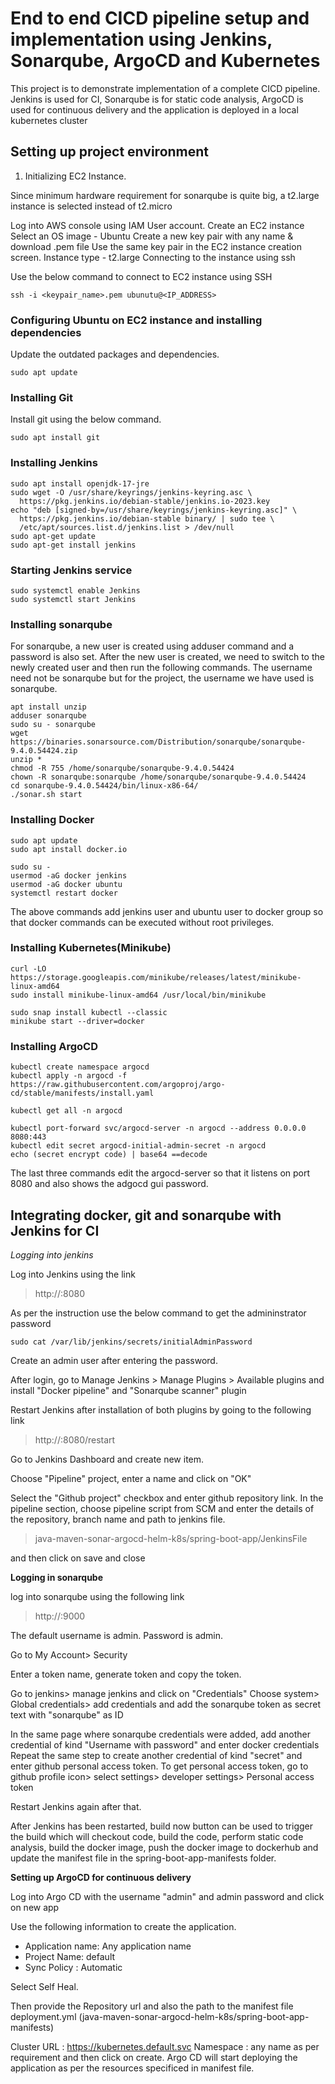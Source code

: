 # **End to end CICD pipeline setup and implementation using Jenkins, Sonarqube, ArgoCD and Kubernetes**

This project is to demonstrate implementation of a complete CICD pipeline. Jenkins is used for CI, Sonarqube is for static code analysis, 
ArgoCD is used for continuous delivery and the application is deployed in a local kubernetes cluster

## **Setting up project environment** 

1. Initializing EC2 Instance. 

Since minimum hardware requirement for sonarqube is quite big, a t2.large instance is selected instead of t2.micro

Log into AWS console using IAM User account. 
Create an EC2 instance
Select an OS image - Ubuntu
Create a new key pair with any name & download .pem file
Use the same key pair in the EC2 instance creation screen. 
Instance type - t2.large
Connecting to the instance using ssh

Use the below command to connect to EC2 instance using SSH

```
ssh -i <keypair_name>.pem ubunutu@<IP_ADDRESS>
```

### **Configuring Ubuntu on EC2 instance and installing dependencies**

Update the outdated packages and dependencies. 

```
sudo apt update
```

### **Installing Git**

Install git using the below command. 

```
sudo apt install git
```

### **Installing Jenkins**

```
sudo apt install openjdk-17-jre
sudo wget -O /usr/share/keyrings/jenkins-keyring.asc \
  https://pkg.jenkins.io/debian-stable/jenkins.io-2023.key
echo "deb [signed-by=/usr/share/keyrings/jenkins-keyring.asc]" \
  https://pkg.jenkins.io/debian-stable binary/ | sudo tee \
  /etc/apt/sources.list.d/jenkins.list > /dev/null
sudo apt-get update
sudo apt-get install jenkins
```

### **Starting Jenkins service**

```
sudo systemctl enable Jenkins
sudo systemctl start Jenkins
```

### **Installing sonarqube**

For sonarqube, a new user is created using adduser command and a password is also set. 
After the new user is created, we need to switch to the newly created user and then run the following commands. 
The username need not be sonarqube but for the project, the username we have used is sonarqube. 

```
apt install unzip
adduser sonarqube
sudo su - sonarqube
wget https://binaries.sonarsource.com/Distribution/sonarqube/sonarqube-9.4.0.54424.zip
unzip *
chmod -R 755 /home/sonarqube/sonarqube-9.4.0.54424
chown -R sonarqube:sonarqube /home/sonarqube/sonarqube-9.4.0.54424
cd sonarqube-9.4.0.54424/bin/linux-x86-64/
./sonar.sh start
```

### **Installing Docker**


```
sudo apt update
sudo apt install docker.io
```

```
sudo su - 
usermod -aG docker jenkins
usermod -aG docker ubuntu
systemctl restart docker
```
The above commands add jenkins user and ubuntu user to docker group so that docker commands can be executed without root privileges.
 
### **Installing Kubernetes(Minikube)**

```
curl -LO https://storage.googleapis.com/minikube/releases/latest/minikube-linux-amd64
sudo install minikube-linux-amd64 /usr/local/bin/minikube 

sudo snap install kubectl --classic
minikube start --driver=docker
```


### **Installing ArgoCD**

```
kubectl create namespace argocd
kubectl apply -n argocd -f https://raw.githubusercontent.com/argoproj/argo-cd/stable/manifests/install.yaml

kubectl get all -n argocd

kubectl port-forward svc/argocd-server -n argocd --address 0.0.0.0 8080:443
kubectl edit secret argocd-initial-admin-secret -n argocd
echo (secret encrypt code) | base64 ==decode
```

The last three commands edit the argocd-server so that it listens on port 8080 and also shows the adgocd gui password. 



## **Integrating docker, git and sonarqube with Jenkins for CI**

*Logging into jenkins*

Log into Jenkins using the link
> http://<ec2-public-ip>:8080

As per the instruction use the below command to get the admininstrator password

```
sudo cat /var/lib/jenkins/secrets/initialAdminPassword
```

Create an admin user after entering the password. 


After login, go to Manage Jenkins > Manage Plugins > Available plugins and install "Docker pipeline" and "Sonarqube scanner" plugin

Restart Jenkins after installation of both plugins by going to the following link

> http://<ec2-public-ip>:8080/restart


Go to Jenkins Dashboard and create new item. 

Choose "Pipeline" project, enter a name and click on "OK"

Select the "Github project" checkbox and enter github repository link. 
In the pipeline section, choose pipeline script from SCM and enter the details of the repository, branch name and path to jenkins file. 


> java-maven-sonar-argocd-helm-k8s/spring-boot-app/JenkinsFile

and then click on save and close


**Logging in sonarqube**

log into sonarqube using the following link 

> http://<ec2-public-ip>:9000

The default username is admin. Password is admin. 


Go to My Account> Security

Enter a token name, generate token and copy the token. 

Go to jenkins> manage jenkins and click on "Credentials"
Choose system> Global credentials> add credentials and add the sonarqube token as secret text with "sonarqube" as ID


In the same page where sonarqube credentials were added, add another credential of kind "Username with password" and enter docker credentials
Repeat the same step to create another credential of kind "secret" and enter github personal access token. 
To get personal access token, go to github profile icon> select settings> developer settings> Personal access token

Restart Jenkins again after that. 


After Jenkins has been restarted, build now button can be used to trigger the build which will checkout code, build the code, 
perform static code analysis, build the docker image,  push the docker image to dockerhub and update the manifest file in the spring-boot-app-manifests folder. 


**Setting up ArgoCD for continuous delivery**

Log into Argo CD with the username "admin" and admin password and click on new app


Use the following information to create the application. 
 - Application name: Any application name
 - Project Name: default
 - Sync Policy : Automatic

Select Self Heal. 

Then provide the Repository url and also the path to the manifest file deployment.yml (java-maven-sonar-argocd-helm-k8s/spring-boot-app-manifests)

Cluster URL : https://kubernetes.default.svc
Namespace : any name as per requirement and then click on create. 
Argo CD will start deploying the application as per the resources specificed in manifest file. 
